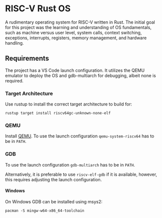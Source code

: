 # RISC-V Rust OS

A rudimentary operating system for RISC-V written in Rust.
The initial goal for this project was the learning and understanding of OS fundamentals, such as machine versus user level, system calls, context switching, exceptions, interrupts, registers, memory management, and hardware handling.

## Requirements

The project has a VS Code launch configuration. It utilizes the QEMU emulator to deploy the OS and gdb-multiarch for debugging, albeit none is required.

### Target Architecture

Use rustup to install the correct target architecture to build for:

```shell
rustup target install riscv64gc-unknown-none-elf
```

### QEMU

Install [QEMU](https://www.qemu.org/).
To use the launch configuration `qemu-system-riscv64` has to be in `PATH`.

### GDB

To use the launch configuration `gdb-multiarch` has to be in `PATH`.

Alternatively, it is preferable to use `riscv-elf-gdb` if it is available, however, this requires adjusting the launch configuration.

#### Windows

On Windows GDB can be installed using msys2:

```shell
pacman -S mingw-w64-x86_64-toolchain
```
